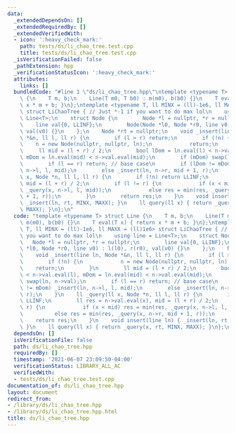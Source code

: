 ```yaml
---
data:
  _extendedDependsOn: []
  _extendedRequiredBy: []
  _extendedVerifiedWith:
  - icon: ':heavy_check_mark:'
    path: tests/ds/li_chao_tree.test.cpp
    title: tests/ds/li_chao_tree.test.cpp
  _isVerificationFailed: false
  _pathExtension: hpp
  _verificationStatusIcon: ':heavy_check_mark:'
  attributes:
    links: []
  bundledCode: "#line 1 \"ds/li_chao_tree.hpp\"\ntemplate <typename T> struct Line\
    \ {\n    T m, b;\n    Line(T m0, T b0) : m(m0), b(b0) {}\n    T eval(T x) { return\
    \ x * m + b; }\n};\ntemplate <typename T, ll MINX = (ll)-1e6, ll MAXX = (ll)1e6>\
    \ struct LiChaoTree { // Just *-1 if you want to do max lol\n    using line =\
    \ Line<T>;\n    struct Node {\n        Node *l = nullptr, *r = nullptr;\n    \
    \    line val{0, LLINF};\n        Node(Node *l0, Node *r0, line v0) : l(l0), r(r0),\
    \ val(v0) {}\n    };\n    Node *rt = nullptr;\n    void _insert(line ln, Node\
    \ *&n, ll l, ll r) {\n        if (l > r) return;\n        if (!n) {\n        \
    \    n = new Node(nullptr, nullptr, ln);\n            return;\n        }\n   \
    \     ll mid = (l + r) / 2;\n        bool lDom = ln.eval(l) < n->val.eval(l),\
    \ mDom = ln.eval(mid) < n->val.eval(mid);\n        if (mDom) swap(ln, n->val);\n\
    \        if (l == r) return; // base case\n        if (lDom != mDom) _insert(ln,\
    \ n->l, l, mid);\n        else _insert(ln, n->r, mid + 1, r);\n    }\n    ll _query(ll\
    \ x, Node *n, ll l, ll r) {\n        if (!n) return LLINF;\n        ll res = n->val.eval(x),\
    \ mid = (l + r) / 2;\n        if (l != r) {\n            if (x < mid) res = min(res,\
    \ _query(x, n->l, l, mid));\n            else res = min(res, _query(x, n->r, mid\
    \ + 1, r));\n        }\n        return res;\n    }\n    void insert(line ln) {\
    \ _insert(ln, rt, MINX, MAXX); }\n    ll query(ll x) { return _query(x, rt, MINX,\
    \ MAXX); }\n};\n"
  code: "template <typename T> struct Line {\n    T m, b;\n    Line(T m0, T b0) :\
    \ m(m0), b(b0) {}\n    T eval(T x) { return x * m + b; }\n};\ntemplate <typename\
    \ T, ll MINX = (ll)-1e6, ll MAXX = (ll)1e6> struct LiChaoTree { // Just *-1 if\
    \ you want to do max lol\n    using line = Line<T>;\n    struct Node {\n     \
    \   Node *l = nullptr, *r = nullptr;\n        line val{0, LLINF};\n        Node(Node\
    \ *l0, Node *r0, line v0) : l(l0), r(r0), val(v0) {}\n    };\n    Node *rt = nullptr;\n\
    \    void _insert(line ln, Node *&n, ll l, ll r) {\n        if (l > r) return;\n\
    \        if (!n) {\n            n = new Node(nullptr, nullptr, ln);\n        \
    \    return;\n        }\n        ll mid = (l + r) / 2;\n        bool lDom = ln.eval(l)\
    \ < n->val.eval(l), mDom = ln.eval(mid) < n->val.eval(mid);\n        if (mDom)\
    \ swap(ln, n->val);\n        if (l == r) return; // base case\n        if (lDom\
    \ != mDom) _insert(ln, n->l, l, mid);\n        else _insert(ln, n->r, mid + 1,\
    \ r);\n    }\n    ll _query(ll x, Node *n, ll l, ll r) {\n        if (!n) return\
    \ LLINF;\n        ll res = n->val.eval(x), mid = (l + r) / 2;\n        if (l !=\
    \ r) {\n            if (x < mid) res = min(res, _query(x, n->l, l, mid));\n  \
    \          else res = min(res, _query(x, n->r, mid + 1, r));\n        }\n    \
    \    return res;\n    }\n    void insert(line ln) { _insert(ln, rt, MINX, MAXX);\
    \ }\n    ll query(ll x) { return _query(x, rt, MINX, MAXX); }\n};\n"
  dependsOn: []
  isVerificationFile: false
  path: ds/li_chao_tree.hpp
  requiredBy: []
  timestamp: '2021-06-07 23:09:50-04:00'
  verificationStatus: LIBRARY_ALL_AC
  verifiedWith:
  - tests/ds/li_chao_tree.test.cpp
documentation_of: ds/li_chao_tree.hpp
layout: document
redirect_from:
- /library/ds/li_chao_tree.hpp
- /library/ds/li_chao_tree.hpp.html
title: ds/li_chao_tree.hpp
---
```

